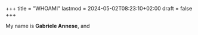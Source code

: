 +++
title = "WHOAMI"
lastmod = 2024-05-02T08:23:10+02:00
draft = false
+++

My name is **Gabriele Annese**, and